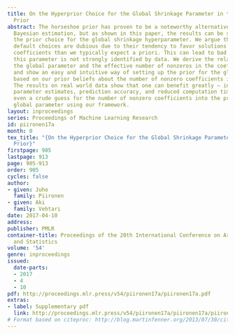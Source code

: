 ```yaml
---
title: On the Hyperprior Choice for the Global Shrinkage Parameter in the Horseshoe
  Prior
abstract: The horseshoe prior has proven to be a noteworthy alternative for sparse
  Bayesian estimation, but as shown in this paper, the results can be sensitive to
  the prior choice for the global shrinkage hyperparameter. We argue that the previous
  default choices are dubious due to their tendency to favor solutions with more unshrunk
  coefficients than we typically expect a priori. This can lead to bad results if
  this parameter is not strongly identified by data. We derive the relationship between
  the global parameter and the effective number of nonzeros in the coefficient vector,
  and show an easy and intuitive way of setting up the prior for the global parameter
  based on our prior beliefs about the number of nonzero coefficients in the model.
  The results on real world data show that one can benefit greatly – in terms of improved
  parameter estimates, prediction accuracy, and reduced computation time – from transforming
  even a crude guess for the number of nonzero coefficients into the prior for the
  global parameter using our framework.
layout: inproceedings
series: Proceedings of Machine Learning Research
id: piironen17a
month: 0
tex_title: "{On the Hyperprior Choice for the Global Shrinkage Parameter in the Horseshoe
  Prior}"
firstpage: 905
lastpage: 913
page: 905-913
order: 905
cycles: false
author:
- given: Juho
  family: Piironen
- given: Aki
  family: Vehtari
date: 2017-04-10
address: 
publisher: PMLR
container-title: Proceedings of the 20th International Conference on Artificial Intelligence
  and Statistics
volume: '54'
genre: inproceedings
issued:
  date-parts:
  - 2017
  - 4
  - 10
pdf: http://proceedings.mlr.press/v54/piironen17a/piironen17a.pdf
extras:
- label: Supplementary pdf
  link: http://proceedings.mlr.press/v54/piironen17a/piironen17a/piironen17a-supp.pdf
# Format based on citeproc: http://blog.martinfenner.org/2013/07/30/citeproc-yaml-for-bibliographies/
---
```

